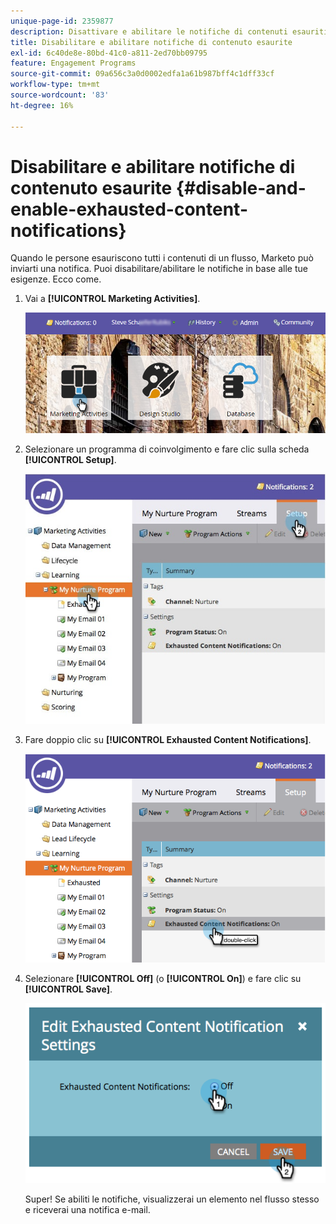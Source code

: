 ```yaml
---
unique-page-id: 2359877
description: Disattivare e abilitare le notifiche di contenuti esauriti - Documenti Marketo - Documentazione del prodotto
title: Disabilitare e abilitare notifiche di contenuto esaurite
exl-id: 6c40de8e-80bd-41c0-a811-2ed70bb09795
feature: Engagement Programs
source-git-commit: 09a656c3a0d0002edfa1a61b987bff4c1dff33cf
workflow-type: tm+mt
source-wordcount: '83'
ht-degree: 16%

---
```


# Disabilitare e abilitare notifiche di contenuto esaurite {#disable-and-enable-exhausted-content-notifications}

Quando le persone esauriscono tutti i contenuti di un flusso, Marketo può inviarti una notifica. Puoi disabilitare/abilitare le notifiche in base alle tue esigenze. Ecco come.

1. Vai a **[!UICONTROL Marketing Activities]**.

   ![](assets/login-marketing-activities-1.png)

1. Selezionare un programma di coinvolgimento e fare clic sulla scheda **[!UICONTROL Setup]**.

   ![](assets/setuptab.jpg)

1. Fare doppio clic su **[!UICONTROL Exhausted Content Notifications]**.

   ![](assets/image2014-9-15-17-3a28-3a11.png)

1. Selezionare **[!UICONTROL Off]** (o **[!UICONTROL On]**) e fare clic su **[!UICONTROL Save]**.

   ![](assets/image2014-9-15-17-3a28-3a15.png)

   Super! Se abiliti le notifiche, visualizzerai un elemento nel flusso stesso e riceverai una notifica e-mail.
